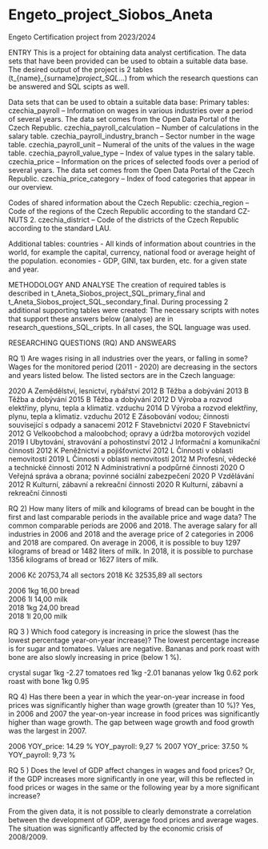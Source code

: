 # Engeto_project_Siobos_Aneta
Engeto Certification project from 2023/2024

ENTRY
This is a project for obtaining data analyst certification. The data sets that have been provided can be used to obtain a suitable data base. The desired output of the project is 2 tables (t_{name}_{surname}_project_SQL_...) from which the research questions can be answered and SQL scipts as well. 

Data sets that can be used to obtain a suitable data base:
Primary tables:
czechia_payroll – Information on wages in various industries over a period of several years. The data set comes from the Open Data Portal of the Czech Republic.
czechia_payroll_calculation – Number of calculations in the salary table.
czechia_payroll_industry_branch – Sector number in the wage table.
czechia_payroll_unit – Numeral of the units of the values ​​in the wage table.
czechia_payroll_value_type – Index of value types in the salary table.
czechia_price – Information on the prices of selected foods over a period of several years. The data set comes from the Open Data Portal of the Czech Republic.
czechia_price_category – Index of food categories that appear in our overview.

Codes of shared information about the Czech Republic:
czechia_region – Code of the regions of the Czech Republic according to the standard CZ-NUTS 2.
czechia_district – Code of the districts of the Czech Republic according to the standard LAU.

Additional tables:
countries - All kinds of information about countries in the world, for example the capital, currency, national food or average height of the population.
economies - GDP, GINI, tax burden, etc. for a given state and year.

METHODOLOGY AND ANALYSE
The creation of required tables is described in t_Aneta_Siobos_project_SQL_primary_final and t_Aneta_Siobos_project_SQL_secondary_final. During processing 2 additional supporting tables were created: 
The necessary scripts with notes that support these answers below (analyse) are in research_questions_SQL_cripts. In all cases, the SQL language was used. 

RESEARCHING QUESTIONS (RQ) AND ANSWEARS

RQ 1) Are wages rising in all industries over the years, or falling in some?
Wages for the monitored period (2011 - 2020) are decreasing in the sectors and years listed below. The listed sectors are in the Czech language:

2020	A Zemědělství, lesnictví, rybářství
2012	B Těžba a dobývání
2013	B	Těžba a dobývání
2015	B	Těžba a dobývání
2012	D	Výroba a rozvod elektřiny, plynu, tepla a klimatiz. vzduchu
2014	D	Výroba a rozvod elektřiny, plynu, tepla a klimatiz. vzduchu
2012	E	Zásobování vodou; činnosti související s odpady a sanacemi
2012	F	Stavebnictví
2020	F	Stavebnictví
2012	G	Velkoobchod a maloobchod; opravy a údržba motorových vozidel
2019	I	Ubytování, stravování a pohostinství
2012	J	Informační a komunikační činnosti
2012	K	Peněžnictví a pojišťovnictví
2012	L	Činnosti v oblasti nemovitostí
2019	L	Činnosti v oblasti nemovitostí
2012	M	Profesní, vědecké a technické činnosti
2012	N	Administrativní a podpůrné činnosti
2020	O	Veřejná správa a obrana; povinné sociální zabezpečení
2020	P	Vzdělávání
2012	R	Kulturní, zábavní a rekreační činnosti
2020	R	Kulturní, zábavní a rekreační činnosti

RQ 2) How many liters of milk and kilograms of bread can be bought in the first and last comparable periods in the available price and wage data?
The common comparable periods are 2006 and 2018. The average salary for all industries in 2006 and 2018 and the average price of 2 categories in 2006 and 2018 are compared. 
On average in 2006, it is possible to buy 1297 kilograms of bread or 1482 liters of milk. In 2018, it is possible to purchase 1356 kilograms of bread or 1627 liters of milk.

2006	Kč	20753,74	all sectors	
2018	Kč	32535,89	all sectors	

2006	1kg	16,00	bread	
2006	1l	14,00	milk	
2018	1kg	24,00	bread	
2018	1l	20,00	milk	

RQ 3 ) Which food category is increasing in price the slowest (has the lowest percentage year-on-year increase)?
The lowest percentage increase is for sugar and tomatoes. Values ​​are negative. Bananas and pork roast with bone are also slowly increasing in price (below 1 %). 

crystal sugar	1kg	-2.27
tomatoes red	1kg	-2.01
bananas yelow	1kg	0.62
pork roast with bone	1kg	0.95

RQ 4) Has there been a year in which the year-on-year increase in food prices was significantly higher than wage growth (greater than 10 %)?
Yes, in 2006 and 2007 the year-on-year increase in food prices was significantly higher than wage growth. The gap between wage growth and food growth was the largest in 2007.

2006	YOY_price: 14.29 %	YOY_payroll: 9,27 %
2007	YOY_price: 37.50 %	YOY_payroll: 9,73 %

RQ 5 ) Does the level of GDP affect changes in wages and food prices? Or, if the GDP increases more significantly in one year, will this be reflected in food prices or wages in the same or the following year by a more significant increase?

From the given data, it is not possible to clearly demonstrate a correlation between the development of GDP, average food prices and average wages. The situation was significantly affected by the economic crisis of 2008/2009.

